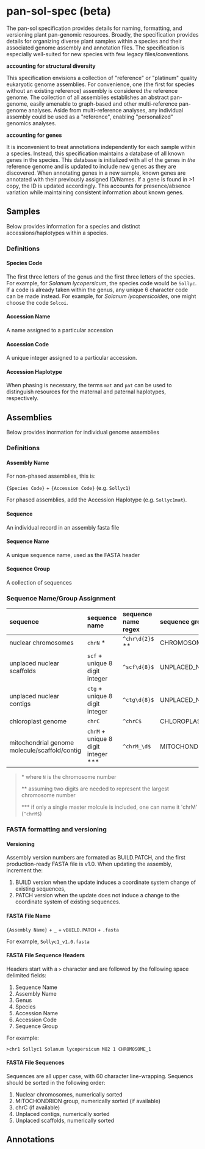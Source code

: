 # pan-sol-spec (beta)
The pan-sol specification provides details for naming, formatting, and versioning plant pan-genomic resources. Broadly, the specification provides details for organizing diverse plant samples within a species and their associated genome assembly and annotation files. The specification is especially well-suited for new species with few legacy files/conventions.

**accounting for structural diversity**

This specification envisions a collection of "reference" or "platinum" quality eukaryotic genome assemblies. For convenience, one (the first for species without an existing reference) assembly is considered _the_ reference genome. The collection of all assemblies establishes an abstract pan-genome, easily amenable to graph-based and other multi-reference pan-genome analyses. Aside from multi-reference analyses, any individual assembly could be used as a "reference", enabling "personalized" genomics analyses.

**accounting for genes**

It is inconvenient to treat annotations independently for each sample within a species. Instead, this specification maintains a database of all known genes in the species. This database is initialized with all of the genes in *the* reference genome and is updated to include new genes as they are discovered.  When annotating genes in a new sample, known genes are annotated with their previously assigned ID/Names. If a gene is found in >1 copy, the ID is updated accordingly. This accounts for presence/absence variation while maintaining consistent information about known genes. 




## Samples

Below provides information for a species and distinct accessions/haplotypes within a species.

### Definitions

#### Species Code

The first three letters of the genus and the first three letters of the species. For example, for *Solanum lycopersicum*, the species code would be `Sollyc`. If a code is already taken within the genus, any unique 6 character code can be made instead. For example, for *Solanum lycopersicoides*, one might choose the code `Solcoi`.

#### Accession Name
A name assigned to a particular accession

#### Accession Code

A unique integer assigned to a particular accession.

#### Accession Haplotype

When phasing is necessary, the terms `mat` and `pat` can be used to distinguish resources for the maternal and paternal haplotypes, respectively.

## Assemblies

Below provides inormation for individual genome assemblies

### Definitions

#### Assembly Name

For non-phased assemblies, this is:

`{Species Code}` + `{Accession Code}` (e.g. `Sollyc1`)

For phased assemblies, add the Accession Haplotype (e.g. `Sollyc1mat`).

#### Sequence

An individual record in an assembly fasta file

#### Sequence Name

A unique sequence name, used as the FASTA header

#### Sequence Group

A collection of sequences

### Sequence Name/Group Assignment




| sequence                                      | sequence name	                         | sequence name regex | sequence group    | example         |
| :---                                          |    :----                               |         :---        |  :---             | :---            |
| nuclear chromosomes                           | `chrN` \*                              |  `^chr\d{2}$` \*\*  |  CHROMOSOME_N     |  `chr1`         |
| unplaced nuclear scaffolds                    | `scf` + unique 8 digit integer         |  `^scf\d{8}$`       |  UNPLACED_NUCLEAR |  `scf00000001`  |
| unplaced nuclear contigs                      | `ctg` + unique 8 digit integer         |  `^ctg\d{8}$`       |  UNPLACED_NUCLEAR |  `ctg00000001`  |
| chloroplast genome                            | `chrC`                                 |  `^chrC$`           |  CHLOROPLAST      |  `chrC`         |
| mitochondrial genome molecule/scaffold/contig | `chrM` + unique 8 digit integer \*\*\* |  `^chrM_\d$`        |  MITOCHONDRION    |  `chrM00000001` |

> \* where `N` is the chromosome number
>
> \*\* assuming two digits are needed to represent the largest chromosome number
> 
> \*\*\* if only a single master molcule is included, one can name it 'chrM' (`^chrM$`)

### FASTA formatting and versioning

#### Versioning
Assembly version numbers are formated as BUILD.PATCH, and the first production-ready FASTA file is v1.0. When updating the assembly, increment the:

1. BUILD version when the update induces a coordinate system change of existing sequences,
2. PATCH version when the update does not induce a change to the coordinate system of existing sequences.

#### FASTA File Name
`{Assembly Name}` + `_` + `vBUILD.PATCH` + `.fasta`

For example, `Sollyc1_v1.0.fasta`

#### FASTA File Sequence Headers

Headers start with a `>` character and are followed by the following space delimited fields:

1. Sequence Name
2. Assembly Name
3. Genus
4. Species
5. Accession Name
6. Accession Code
7. Sequence Group

For example:

`>chr1 Sollyc1 Solanum lycopersicum M82 1 CHROMOSOME_1`

#### FASTA File Sequences

Sequences are all upper case, with 60 character line-wrapping. Sequencs should be sorted in the following order:

1. Nuclear chromosomes, numerically sorted
2. MITOCHONDRION group, numerically sorted (if available)
3. chrC (if available)
4. Unplaced contigs, numerically sorted
5. Unplaced scaffolds, numerically sorted




## Annotations